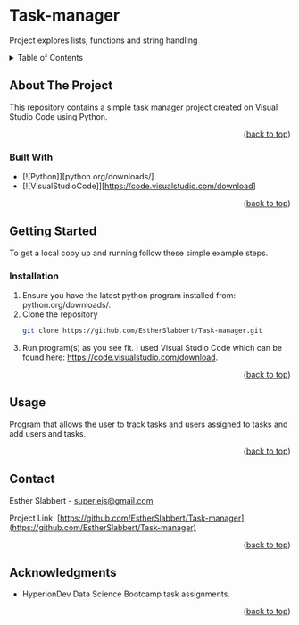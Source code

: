 # Task-manager
Project explores lists, functions and string handling


<!-- TABLE OF CONTENTS -->
<details>
  <summary>Table of Contents</summary>
  <ol>
    <li>
      <a href="#about-the-project">About The Project</a>
      <ul>
        <li><a href="#built-with">Built With</a></li>
      </ul>
    </li>
    <li>
      <a href="#getting-started">Getting Started</a>
      <ul>
        <li><a href="#installation">Installation</a></li>
      </ul>
    </li>
    <li><a href="#usage">Usage</a></li>
    <li><a href="#contact">Contact</a></li>
    <li><a href="#acknowledgments">Acknowledgments</a></li>
  </ol>
</details>



<!-- ABOUT THE PROJECT -->
## About The Project

This repository contains a simple task manager project created on Visual Studio Code using Python.


<p align="right">(<a href="#readme-top">back to top</a>)</p>



### Built With

* [![Python]][python.org/downloads/]
* [![VisualStudioCode]][https://code.visualstudio.com/download]

<p align="right">(<a href="#readme-top">back to top</a>)</p>



<!-- GETTING STARTED -->
## Getting Started

To get a local copy up and running follow these simple example steps.

### Installation

1. Ensure you have the latest python program installed from: python.org/downloads/.
2. Clone the repository
   ```sh
   git clone https://github.com/EstherSlabbert/Task-manager.git
   ```
3.  Run program(s) as you see fit.
   I used Visual Studio Code which can be found here: https://code.visualstudio.com/download.


<p align="right">(<a href="#readme-top">back to top</a>)</p>



<!-- USAGE EXAMPLES -->
## Usage

Program that allows the user to track tasks and users assigned to tasks and add users and tasks.

<p align="right">(<a href="#readme-top">back to top</a>)</p>



<!-- CONTACT -->
## Contact

Esther Slabbert - super.ejs@gmail.com

Project Link: [https://github.com/EstherSlabbert/Task-manager](https://github.com/EstherSlabbert/Task-manager)

<p align="right">(<a href="#readme-top">back to top</a>)</p>



<!-- ACKNOWLEDGMENTS -->
## Acknowledgments

* HyperionDev Data Science Bootcamp task assignments.

<p align="right">(<a href="#readme-top">back to top</a>)</p>
